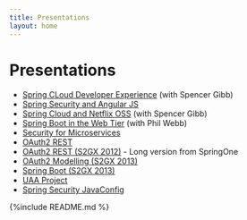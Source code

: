 ```yaml
---
title: Presentations
layout: home
---
```


# Presentations

* [Spring CLoud Developer Experience](decks/spring-cloud-dev-experience.html) (with Spencer Gibb)
* [Spring Security and Angular JS](decks/spring-security-angular.html)
* [Spring Cloud and Netflix OSS](decks/cloud-boot-netflix.html) (with Spencer Gibb)
* [Spring Boot in the Web Tier](decks/spring-boot-for-the-web-tier.html) (with Phil Webb)
* [Security for Microservices](decks/microservice-security.html)
* [OAuth2 REST](decks/oauth-rest.html)
* [OAuth2 REST (S2GX 2012)](decks/oauth-rest-s2gx.html) - Long version from SpringOne</li>
* [OAuth2 Modelling (S2GX 2013)](decks/oauth-model-s2gx.html)
* [Spring Boot (S2GX 2013)](decks/spring-boot-intro.html)
* [UAA Project](decks/uaa-project.html)
* [Spring Security JavaConfig](decks/javaconfig.html)

{%include README.md %}
